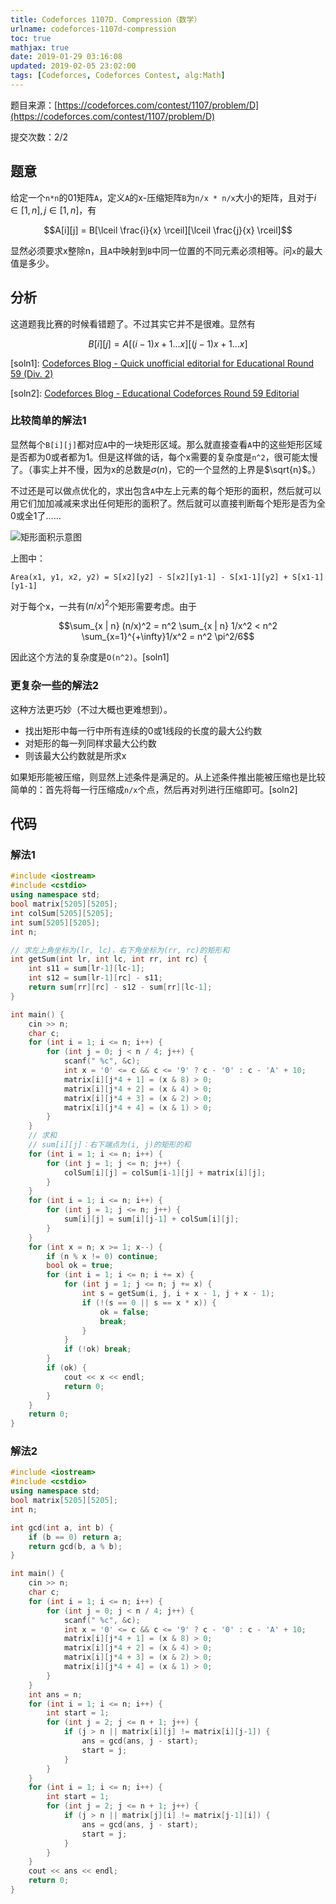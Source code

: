 ```yaml
---
title: Codeforces 1107D. Compression（数学）
urlname: codeforces-1107d-compression
toc: true
mathjax: true
date: 2019-01-29 03:16:08
updated: 2019-02-05 23:02:00
tags: [Codeforces, Codeforces Contest, alg:Math]
---
```


题目来源：[https://codeforces.com/contest/1107/problem/D](https://codeforces.com/contest/1107/problem/D)

提交次数：2/2

## 题意

给定一个`n*n`的01矩阵`A`，定义`A`的x-压缩矩阵`B`为`n/x * n/x`大小的矩阵，且对于$i \in [1, n], \, j \in [1, n]$，有

$$A[i][j] = B[\lceil \frac{i}{x} \rceil][\lceil \frac{j}{x} \rceil]$$

显然必须要求x整除n，且`A`中映射到`B`中同一位置的不同元素必须相等。问`x`的最大值是多少。

## 分析

这道题我比赛的时候看错题了。不过其实它并不是很难。显然有

$$B[i][j] = A[(i-1)x + 1...x][(j-1)x + 1...x]$$

[soln1]: [Codeforces Blog - Quick unofficial editorial for Educational Round 59 (Div. 2)](https://codeforces.com/blog/entry/64833)

[soln2]: [Codeforces Blog - Educational Codeforces Round 59 Editorial](https://codeforces.com/blog/entry/64847)

### 比较简单的解法1

显然每个`B[i][j]`都对应`A`中的一块矩形区域。那么就直接查看`A`中的这些矩形区域是否都为0或者都为1。但是这样做的话，每个x需要的复杂度是`n^2`，很可能太慢了。（事实上并不慢，因为x的总数是$\sigma(n)$，它的一个显然的上界是$\sqrt{n}$。）

不过还是可以做点优化的，求出包含`A`中左上元素的每个矩形的面积，然后就可以用它们加加减减来求出任何矩形的面积了。然后就可以直接判断每个矩形是否为全0或全1了……

![矩形面积示意图](rectangle.png)

上图中：

`Area(x1, y1, x2, y2) = S[x2][y2] - S[x2][y1-1] - S[x1-1][y2] + S[x1-1][y1-1]`

对于每个x，一共有$(n/x)^2$个矩形需要考虑。由于

$$\sum_{x | n} (n/x)^2 = n^2 \sum_{x | n} 1/x^2 < n^2 \sum_{x=1}^{+\infty}1/x^2 = n^2 \pi^2/6$$

因此这个方法的复杂度是`O(n^2)`。[soln1]

### 更复杂一些的解法2

这种方法更巧妙（不过大概也更难想到）。

* 找出矩形中每一行中所有连续的0或1线段的长度的最大公约数
* 对矩形的每一列同样求最大公约数
* 则该最大公约数就是所求x

如果矩形能被压缩，则显然上述条件是满足的。从上述条件推出能被压缩也是比较简单的：首先将每一行压缩成`n/x`个点，然后再对列进行压缩即可。[soln2]

## 代码

### 解法1

```cpp
#include <iostream>
#include <cstdio>
using namespace std;
bool matrix[5205][5205];
int colSum[5205][5205];
int sum[5205][5205];
int n;

// 求左上角坐标为(lr, lc)，右下角坐标为(rr, rc)的矩形和
int getSum(int lr, int lc, int rr, int rc) {
    int s11 = sum[lr-1][lc-1];
    int s12 = sum[lr-1][rc] - s11;
    return sum[rr][rc] - s12 - sum[rr][lc-1];
}

int main() {
    cin >> n;
    char c;
    for (int i = 1; i <= n; i++) {
        for (int j = 0; j < n / 4; j++) {
            scanf(" %c", &c);
            int x = '0' <= c && c <= '9' ? c - '0' : c - 'A' + 10;
            matrix[i][j*4 + 1] = (x & 8) > 0;
            matrix[i][j*4 + 2] = (x & 4) > 0;
            matrix[i][j*4 + 3] = (x & 2) > 0;
            matrix[i][j*4 + 4] = (x & 1) > 0;
        }
    }
    // 求和
    // sum[i][j]：右下端点为(i, j)的矩形的和
    for (int i = 1; i <= n; i++) {
        for (int j = 1; j <= n; j++) {
            colSum[i][j] = colSum[i-1][j] + matrix[i][j];
        }
    }
    for (int i = 1; i <= n; i++) {
        for (int j = 1; j <= n; j++) {
            sum[i][j] = sum[i][j-1] + colSum[i][j];
        }
    }
    for (int x = n; x >= 1; x--) {
        if (n % x != 0) continue;
        bool ok = true;
        for (int i = 1; i <= n; i += x) {
            for (int j = 1; j <= n; j += x) {
                int s = getSum(i, j, i + x - 1, j + x - 1);
                if (!(s == 0 || s == x * x)) {
                    ok = false;
                    break;
                }
            }
            if (!ok) break;
        }
        if (ok) {
            cout << x << endl;
            return 0;
        }
    }
    return 0;
}
```

### 解法2

```cpp
#include <iostream>
#include <cstdio>
using namespace std;
bool matrix[5205][5205];
int n;

int gcd(int a, int b) {
    if (b == 0) return a;
    return gcd(b, a % b);
}

int main() {
    cin >> n;
    char c;
    for (int i = 1; i <= n; i++) {
        for (int j = 0; j < n / 4; j++) {
            scanf(" %c", &c);
            int x = '0' <= c && c <= '9' ? c - '0' : c - 'A' + 10;
            matrix[i][j*4 + 1] = (x & 8) > 0;
            matrix[i][j*4 + 2] = (x & 4) > 0;
            matrix[i][j*4 + 3] = (x & 2) > 0;
            matrix[i][j*4 + 4] = (x & 1) > 0;
        }
    }
    int ans = n;
    for (int i = 1; i <= n; i++) {
        int start = 1;
        for (int j = 2; j <= n + 1; j++) {
            if (j > n || matrix[i][j] != matrix[i][j-1]) {
                ans = gcd(ans, j - start);
                start = j;
            }
        }
    }
    for (int i = 1; i <= n; i++) {
        int start = 1;
        for (int j = 2; j <= n + 1; j++) {
            if (j > n || matrix[j][i] != matrix[j-1][i]) {
                ans = gcd(ans, j - start);
                start = j;
            }
        }
    }
    cout << ans << endl;
    return 0;
}
```